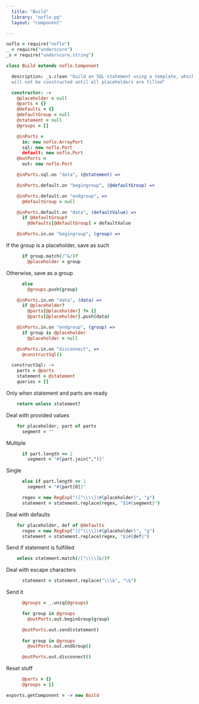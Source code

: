 ```yaml
---
  title: "Build"
  library: "noflo-pg"
  layout: "component"

---
```


```coffeescript
noflo = require("noflo")
_ = require("underscore")
_s = require("underscore.string")

class Build extends noflo.Component

  description: _s.clean "build an SQL statement using a template, which
  will not be constructed until all placeholders are filled"

  constructor: ->
    @placeholder = null
    @parts = {}
    @defaults = {}
    @defaultGroup = null
    @statement = null
    @groups = []

    @inPorts =
      in: new noflo.ArrayPort
      sql: new noflo.Port
      default: new noflo.Port
    @outPorts =
      out: new noflo.Port

    @inPorts.sql.on "data", (@statement) =>

    @inPorts.default.on "begingroup", (@defaultGroup) =>

    @inPorts.default.on "endgroup", =>
      @defaultGroup = null

    @inPorts.default.on "data", (defaultValue) =>
      if @defaultGroup?
        @defaults[@defaultGroup] = defaultValue

    @inPorts.in.on "begingroup", (group) =>
```
If the group is a placeholder, save as such

```coffeescript
      if group.match(/^&/)?
        @placeholder = group
```
Otherwise, save as a group

```coffeescript
      else
        @groups.push(group)

    @inPorts.in.on "data", (data) =>
      if @placeholder?
        @parts[@placeholder] ?= []
        @parts[@placeholder].push(data)

    @inPorts.in.on "endgroup", (group) =>
      if group is @placeholder
        @placeholder = null

    @inPorts.in.on "disconnect", =>
      @constructSql()

  constructSql: ->
    parts = @parts
    statement = @statement
    queries = []

```
Only when statement and parts are ready

```coffeescript
    return unless statement?

```
Deal with provided values

```coffeescript
    for placeholder, part of parts
      segment = ""

```
Multiple

```coffeescript
      if part.length >= 2
        segment = "#{part.join(",")}"
```
Single

```coffeescript
      else if part.length >= 1
        segment = "#{part[0]}"

      regex = new RegExp("([^\\\\])#{placeholder}", "g")
      statement = statement.replace(regex, "$1#{segment}")

```
Deal with defaults

```coffeescript
    for placeholder, def of @defaults
      regex = new RegExp("([^\\\\])#{placeholder}", "g")
      statement = statement.replace(regex, "$1#{def}")

```
Send if statement is fulfilled

```coffeescript
    unless statement.match(/[^\\\\]&/)?
```
Deal with escape characters

```coffeescript
      statement = statement.replace("\\\&", "\&")

```
Send it

```coffeescript
      @groups = _.uniq(@groups)

      for group in @groups
        @outPorts.out.beginGroup(group)

      @outPorts.out.send(statement)
      
      for group in @groups
        @outPorts.out.endGroup()

      @outPorts.out.disconnect()

```
Reset stuff

```coffeescript
      @parts = {}
      @groups = []

exports.getComponent = -> new Build

```